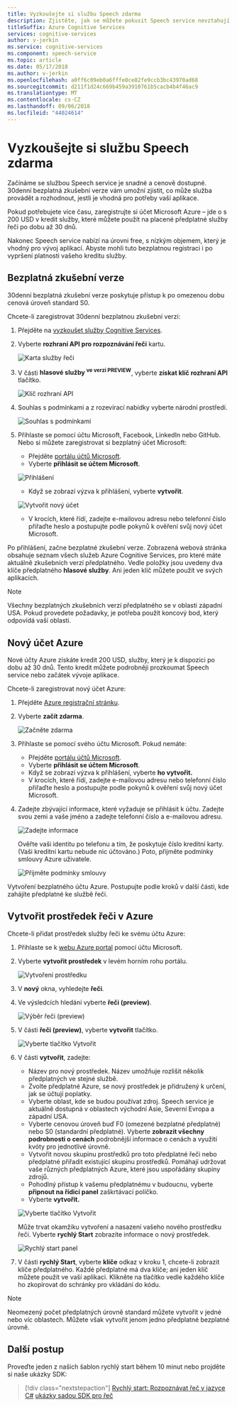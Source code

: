 ```yaml
---
title: Vyzkoušejte si službu Speech zdarma
description: Zjistěte, jak se můžete pokusit Speech service nevztahují žádné poplatky.
titleSuffix: Azure Cognitive Services
services: cognitive-services
author: v-jerkin
ms.service: cognitive-services
ms.component: speech-service
ms.topic: article
ms.date: 05/17/2018
ms.author: v-jerkin
ms.openlocfilehash: a0ff6c09eb0a6fffe0ce82fe9ccb3bc43970ad68
ms.sourcegitcommit: d211f1d24c669b459a3910761b5cacb4b4f46ac9
ms.translationtype: MT
ms.contentlocale: cs-CZ
ms.lasthandoff: 09/06/2018
ms.locfileid: "44024614"
---
```

# <a name="try-the-speech-service-for-free"></a>Vyzkoušejte si službu Speech zdarma

Začínáme se službou Speech service je snadné a cenově dostupné. 30denní bezplatná zkušební verze vám umožní zjistit, co může služba provádět a rozhodnout, jestli je vhodná pro potřeby vaší aplikace.

Pokud potřebujete více času, zaregistrujte si účet Microsoft Azure – jde o s 200 USD v kredit služby, které můžete použít na placené předplatné služby řeči po dobu až 30 dnů.

Nakonec Speech service nabízí na úrovni free, s nízkým objemem, který je vhodný pro vývoj aplikací. Abyste mohli tuto bezplatnou registraci i po vypršení platnosti vašeho kreditu služby.

## <a name="free-trial"></a>Bezplatná zkušební verze

30denní bezplatná zkušební verze poskytuje přístup k po omezenou dobu cenová úroveň standard S0. 

Chcete-li zaregistrovat 30denní bezplatnou zkušební verzi:

1. Přejděte na [vyzkoušet služby Cognitive Services](https://azure.microsoft.com/try/cognitive-services/).

1. Vyberte **rozhraní API pro rozpoznávání řeči** kartu.

   ![Karta služby řeči](media/index/try-speech-api-free-trial1.png)
   
1. V části **hlasové služby <sup>ve verzi PREVIEW</sup>**, vyberte **získat klíč rozhraní API** tlačítko.

   ![Klíč rozhraní API](media/index/try-speech-api-free-trial2.png)

1. Souhlas s podmínkami a z rozevírací nabídky vyberte národní prostředí.

   ![Souhlas s podmínkami](media/index/try-speech-api-free-trial3.png)

1. Přihlaste se pomocí účtu Microsoft, Facebook, LinkedIn nebo GitHub. Nebo si můžete zaregistrovat si bezplatný účet Microsoft:

    * Přejděte [portálu účtů Microsoft](https://account.microsoft.com/account).
    * Vyberte **přihlásit se účtem Microsoft**.

    ![Přihlášení](media/index/try-speech-api-free-trial4.png)

    * Když se zobrazí výzva k přihlášení, vyberte **vytvořit**.

    ![Vytvořit nový účet](media/index/try-speech-api-free-trial5.png)

    * V krocích, které řídí, zadejte e-mailovou adresu nebo telefonní číslo přiřaďte heslo a postupujte podle pokynů k ověření svůj nový účet Microsoft.

Po přihlášení, začne bezplatné zkušební verze. Zobrazená webová stránka obsahuje seznam všech služeb Azure Cognitive Services, pro které máte aktuálně zkušebních verzí předplatného. Vedle položky jsou uvedeny dva klíče předplatného **hlasové služby**. Ani jeden klíč můžete použít ve svých aplikacích.

> [!NOTE]
> Všechny bezplatných zkušebních verzí předplatného se v oblasti západní USA. Pokud provedete požadavky, je potřeba použít koncový bod, který odpovídá vaší oblasti.

## <a name="new-azure-account"></a>Nový účet Azure

Nové účty Azure získáte kredit 200 USD, služby, který je k dispozici po dobu až 30 dnů. Tento kredit můžete podrobněji prozkoumat Speech service nebo začátek vývoje aplikace.

Chcete-li zaregistrovat nový účet Azure:

1. Přejděte [Azure registrační stránku](https://azure.microsoft.com/free/ai/). 

1. Vyberte **začít zdarma**.

    ![Začněte zdarma](media/index/try-speech-api-new-azure1.png)

1. Přihlaste se pomocí svého účtu Microsoft. Pokud nemáte:

    * Přejděte [portálu účtů Microsoft](https://account.microsoft.com/account).
    * Vyberte **přihlásit se účtem Microsoft**.
    * Když se zobrazí výzva k přihlášení, vyberte **ho vytvořit.**
    * V krocích, které řídí, zadejte e-mailovou adresu nebo telefonní číslo přiřaďte heslo a postupujte podle pokynů k ověření svůj nový účet Microsoft.

1. Zadejte zbývající informace, které vyžaduje se přihlásit k účtu. Zadejte svou zemi a vaše jméno a zadejte telefonní číslo a e-mailovou adresu.

    ![Zadejte informace](media/index/try-speech-api-new-azure2.png)

    Ověřte vaši identitu po telefonu a tím, že poskytuje číslo kreditní karty. (Vaši kreditní kartu nebude nic účtováno.) Poto, přijměte podmínky smlouvy Azure uživatele. 

    ![Přijměte podmínky smlouvy](media/index/try-speech-api-new-azure3.png)

Vytvoření bezplatného účtu Azure. Postupujte podle kroků v další části, kde zahájíte předplatné ke službě řeči.

## <a name="create-a-speech-resource-in-azure"></a>Vytvořit prostředek řeči v Azure

Chcete-li přidat prostředek služby řeči ke svému účtu Azure:

1. Přihlaste se k [webu Azure portal](https://ms.portal.azure.com/) pomocí účtu Microsoft.

1. Vyberte **vytvořit prostředek** v levém horním rohu portálu.

    ![Vytvoření prostředku](media/index/try-speech-api-create-speech1.png)

1. V **nový** okna, vyhledejte **řeči**.

1. Ve výsledcích hledání vyberte **řeči (preview)**.

    ![Výběr řeči (preview)](media/index/try-speech-api-create-speech2.png)

1. V části **řeči (preview)**, vyberte **vytvořit** tlačítko.

    ![Vyberte tlačítko Vytvořit](media/index/try-speech-api-create-speech3.png)

1. V části **vytvořit**, zadejte:

    * Název pro nový prostředek. Název umožňuje rozlišit několik předplatných ve stejné službě.
    * Zvolte předplatné Azure, se nový prostředek je přidružený k určení, jak se účtují poplatky.
    * Vyberte oblast, kde se budou používat zdroj. Speech service je aktuálně dostupná v oblastech východní Asie, Severní Evropa a západní USA.
    * Vyberte cenovou úroveň buď F0 (omezené bezplatné předplatné) nebo S0 (standardní předplatné). Vyberte **zobrazit všechny podrobnosti o cenách** podrobnější informace o cenách a využití kvóty pro jednotlivé úrovně.
    * Vytvořit novou skupinu prostředků pro toto předplatné řeči nebo předplatné přiřadit existující skupinu prostředků. Pomáhají udržovat vaše různých předplatných Azure, které jsou uspořádány skupiny zdrojů.
    * Pohodlný přístup k vašemu předplatnému v budoucnu, vyberte **připnout na řídicí panel** zaškrtávací políčko.
    * Vyberte **vytvořit.**

    ![Vyberte tlačítko Vytvořit](media/index/try-speech-api-create-speech4.png)

    Může trvat okamžiku vytvoření a nasazení vašeho nového prostředku řeči. Vyberte **rychlý Start** zobrazíte informace o nový prostředek.

    ![Rychlý start panel](media/index/try-speech-api-create-speech5.png)

1. V části **rychlý Start**, vyberte **klíče** odkaz v kroku 1, chcete-li zobrazit klíče předplatného. Každé předplatné má dva klíče; ani jeden klíč můžete použít ve vaší aplikaci. Klikněte na tlačítko vedle každého klíče ho zkopírovat do schránky pro vkládání do kódu.

> [!NOTE]
> Neomezený počet předplatných úrovně standard můžete vytvořit v jedné nebo víc oblastech. Můžete však vytvořit jenom jedno předplatné bezplatné úrovně.

## <a name="next-steps"></a>Další postup

Proveďte jeden z našich šablon rychlý start během 10 minut nebo projděte si naše ukázky SDK:

> [!div class="nextstepaction"]
> [Rychlý start: Rozpoznávat řeč v jazyce C#](quickstart-csharp-dotnet-windows.md)
> [ukázky sadou SDK pro řeč](speech-sdk.md#get-the-samples)
